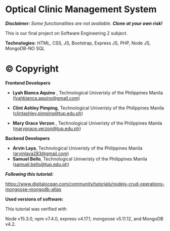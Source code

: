 # Optical Clinic Management System

***Disclaimer:** Some functionalities are not available. **Clone at your own risk!***

This is our final project on Software Engineering 2 subject.

**Technologies:** HTML, CSS, JS, Bootstrap, Express JS, PHP, Node JS, MongoDB-NO SQL

# © Copyright
**Frontend Developers**

- **Lyah Bianca Aquino** , Technological Univeristy of the Philippines Manila (lyahbianca.aquino@gmail.com)

- **Clint Ashley Pimping**, Technological Univeristy of the Philippines Manila (clintashley.pimping@tup.edu.ph)

- **Mary Grace Verzon** , Technological Univeristy of the Philippines Manila (marygrace.verzon@tup.edu.ph)


**Backend Developers**
- **Arvin Laya**, Technological Univeristy of the Philippines Manila (arvinlaya283@gmail.com)
- **Samuel Bello**, Technological Univeristy of the Philippines Manila (samuel.bello@tup.edu.ph)


***Following this tutorial:***

<https://www.digitalocean.com/community/tutorials/nodejs-crud-operations-mongoose-mongodb-atlas>


**Used versions of software:**

This tutorial was verified with 

Node v15.3.0, 
npm v7.4.0, 
express v4.17.1, 
mongoose v5.11.12, 
and MongoDB v4.2.
